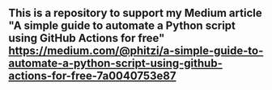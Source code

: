 ## This is a repository to support my Medium article "A simple guide to automate a Python script using GitHub Actions for free" https://medium.com/@phitzi/a-simple-guide-to-automate-a-python-script-using-github-actions-for-free-7a0040753e87
